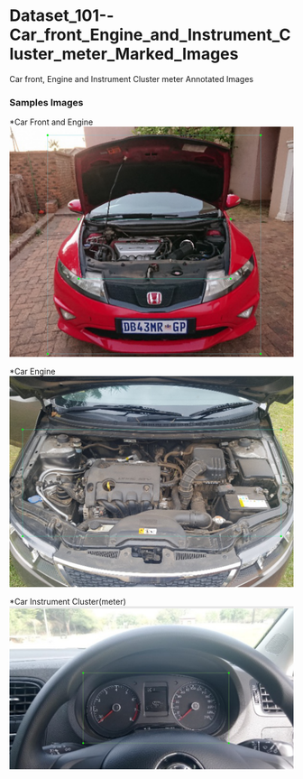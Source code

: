 # Dataset_101--Car_front_Engine_and_Instrument_Cluster_meter_Marked_Images
Car front, Engine and Instrument Cluster meter Annotated Images

### Samples Images
*Car Front and Engine
![Sample 1](sample1.PNG)


*Car Engine
![Sample 2](sample2.PNG)

*Car Instrument Cluster(meter)
![Sample 3](sample3.PNG)
